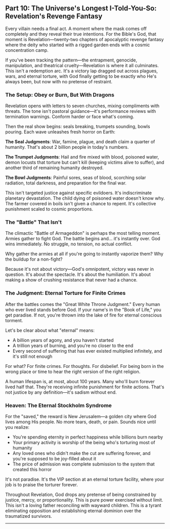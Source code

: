 ## Part 10: The Universe's Longest I-Told-You-So: Revelation's Revenge Fantasy

Every villain needs a final act. A moment where the mask comes off completely and they reveal their true intentions. For the Bible's God, that moment is Revelation—twenty-two chapters of apocalyptic revenge fantasy where the deity who started with a rigged garden ends with a cosmic concentration camp.

If you've been tracking the pattern—the entrapment, genocide, manipulation, and theatrical cruelty—Revelation is where it all culminates. This isn't a redemption arc. It's a victory lap dragged out across plagues, wars, and eternal torture, with God finally getting to be exactly who He's always been, but now with no pretense of restraint.

### The Setup: Obey or Burn, But With Dragons

Revelation opens with letters to seven churches, mixing compliments with threats. The tone isn't pastoral guidance—it's performance reviews with termination warnings. Conform harder or face what's coming.

Then the real show begins: seals breaking, trumpets sounding, bowls pouring. Each wave unleashes fresh horror on Earth:

**The Seal Judgments**: War, famine, plague, and death claim a quarter of humanity. That's about 2 billion people in today's numbers.

**The Trumpet Judgments**: Hail and fire mixed with blood, poisoned water, demon locusts that torture but can't kill (keeping victims alive to suffer), and another third of remaining humanity destroyed.

**The Bowl Judgments**: Painful sores, seas of blood, scorching solar radiation, total darkness, and preparation for the final war.

This isn't targeted justice against specific evildoers. It's indiscriminate planetary devastation. The child dying of poisoned water doesn't know why. The farmer covered in boils isn't given a chance to repent. It's collective punishment scaled to cosmic proportions.

### The "Battle" That Isn't

The climactic "Battle of Armageddon" is perhaps the most telling moment. Armies gather to fight God. The battle begins and... it's instantly over. God wins immediately. No struggle, no tension, no actual conflict.

Why gather the armies at all if you're going to instantly vaporize them? Why the buildup for a non-fight?

Because it's not about victory—God's omnipotent, victory was never in question. It's about the spectacle. It's about the humiliation. It's about making a show of crushing resistance that never had a chance.

### The Judgment: Eternal Torture for Finite Crimes

After the battles comes the "Great White Throne Judgment." Every human who ever lived stands before God. If your name's in the "Book of Life," you get paradise. If not, you're thrown into the lake of fire for eternal conscious torment.

Let's be clear about what "eternal" means: 
- A billion years of agony, and you haven't started
- A trillion years of burning, and you're no closer to the end
- Every second of suffering that has ever existed multiplied infinitely, and it's still not enough

For what? For finite crimes. For thoughts. For disbelief. For being born in the wrong place or time to hear the right version of the right religion.

A human lifespan is, at most, about 100 years. Many who'll burn forever lived half that. They're receiving infinite punishment for finite actions. That's not justice by any definition—it's sadism without end.

### Heaven: The Eternal Stockholm Syndrome

For the "saved," the reward is New Jerusalem—a golden city where God lives among His people. No more tears, death, or pain. Sounds nice until you realize:

- You're spending eternity in perfect happiness while billions burn nearby
- Your primary activity is worship of the being who's torturing most of humanity
- Any loved ones who didn't make the cut are suffering forever, and you're supposed to be joy-filled about it
- The price of admission was complete submission to the system that created this horror

It's not paradise. It's the VIP section at an eternal torture facility, where your job is to praise the torturer forever.

Throughout Revelation, God drops any pretense of being constrained by justice, mercy, or proportionality. This is pure power exercised without limit. This isn't a loving father reconciling with wayward children. This is a tyrant eliminating opposition and establishing eternal dominion over the traumatized survivors.

---
